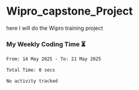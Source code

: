 # Wipro_capstone_Project
 here I will do the Wipro training project 


### My Weekly Coding Time ⏳
<!--START_SECTION:waka-->

```txt
From: 14 May 2025 - To: 21 May 2025

Total Time: 0 secs

No activity tracked
```

<!--END_SECTION:waka-->
